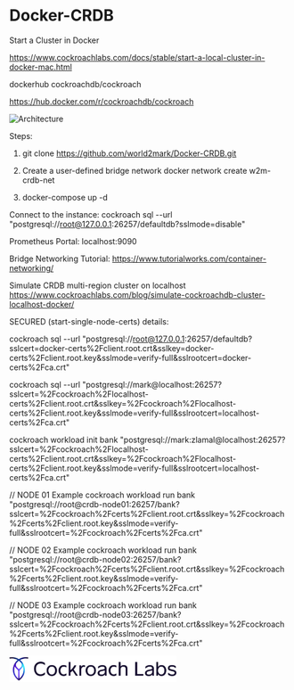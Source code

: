 # Docker-CRDB


Start a Cluster in Docker

https://www.cockroachlabs.com/docs/stable/start-a-local-cluster-in-docker-mac.html

dockerhub cockroachdb/cockroach

https://hub.docker.com/r/cockroachdb/cockroach



<img src="images/architecture-3-Node.svg" alt="Architecture" width="50%"/>


Steps:

1. git clone https://github.com/world2mark/Docker-CRDB.git




2. Create a user-defined bridge network
docker network create w2m-crdb-net




3. docker-compose up -d




Connect to the instance:
cockroach sql --url "postgresql://root@127.0.0.1:26257/defaultdb?sslmode=disable"



Prometheus Portal: localhost:9090



Bridge Networking Tutorial:
https://www.tutorialworks.com/container-networking/



Simulate CRDB multi-region cluster on localhost
https://www.cockroachlabs.com/blog/simulate-cockroachdb-cluster-localhost-docker/





SECURED (start-single-node-certs) details:

cockroach sql --url "postgresql://root@127.0.0.1:26257/defaultdb?sslcert=docker-certs%2Fclient.root.crt&sslkey=docker-certs%2Fclient.root.key&sslmode=verify-full&sslrootcert=docker-certs%2Fca.crt"




cockroach sql --url "postgresql://mark@localhost:26257?sslcert=%2Fcockroach%2Flocalhost-certs%2Fclient.root.crt&sslkey=%2Fcockroach%2Flocalhost-certs%2Fclient.root.key&sslmode=verify-full&sslrootcert=localhost-certs%2Fca.crt"


cockroach workload init bank "postgresql://mark:zlamal@localhost:26257?sslcert=%2Fcockroach%2Flocalhost-certs%2Fclient.root.crt&sslkey=%2Fcockroach%2Flocalhost-certs%2Fclient.root.key&sslmode=verify-full&sslrootcert=localhost-certs%2Fca.crt"


// NODE 01 Example
cockroach workload run bank "postgresql://root@crdb-node01:26257/bank?sslcert=%2Fcockroach%2Fcerts%2Fclient.root.crt&sslkey=%2Fcockroach%2Fcerts%2Fclient.root.key&sslmode=verify-full&sslrootcert=%2Fcockroach%2Fcerts%2Fca.crt"


// NODE 02 Example
cockroach workload run bank "postgresql://root@crdb-node02:26257/bank?sslcert=%2Fcockroach%2Fcerts%2Fclient.root.crt&sslkey=%2Fcockroach%2Fcerts%2Fclient.root.key&sslmode=verify-full&sslrootcert=%2Fcockroach%2Fcerts%2Fca.crt"


// NODE 03 Example
cockroach workload run bank "postgresql://root@crdb-node03:26257/bank?sslcert=%2Fcockroach%2Fcerts%2Fclient.root.crt&sslkey=%2Fcockroach%2Fcerts%2Fclient.root.key&sslmode=verify-full&sslrootcert=%2Fcockroach%2Fcerts%2Fca.crt"



<img src="images/cl-labs.webp" alt="Cockroach Labs" width="300px"/>

